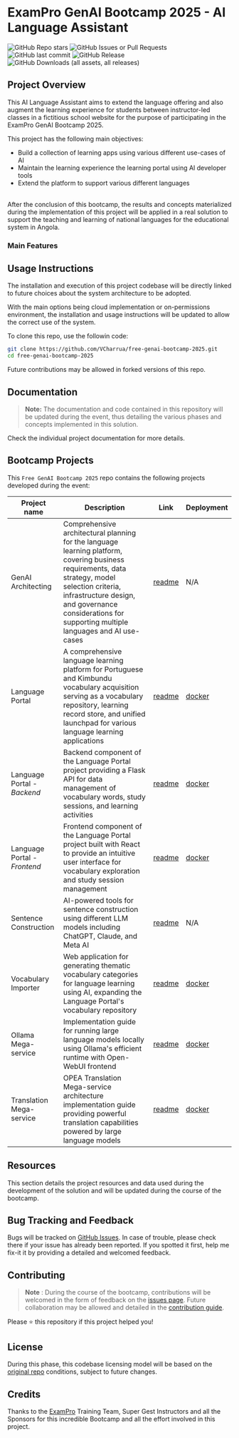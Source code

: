 <!-- free-genai-bootcamp-2025 -->
# ExamPro GenAI Bootcamp 2025 - AI Language Assistant

![GitHub Repo stars](https://img.shields.io/github/stars/VCharrua/free-genai-bootcamp-2025) 
![GitHub Issues or Pull Requests](https://img.shields.io/github/issues/VCharrua/free-genai-bootcamp-2025) 
![GitHub last commit](https://img.shields.io/github/last-commit/VCharrua/free-genai-bootcamp-2025) 
![GitHub Release](https://img.shields.io/github/v/release/VCharrua/free-genai-bootcamp-2025) 
![GitHub Downloads (all assets, all releases)](https://img.shields.io/github/downloads/VCharrua/free-genai-bootcamp-2025/total)


## Project Overview <!-- ✨ -->

This AI Language Assistant aims to extend the language offering and also augment the learning experience for students between instructor-led classes in a fictitious school website for the purpose of participating in the ExamPro GenAI Bootcamp 2025.

This project has the following main objectives:
- Build a collection of learning apps using various different use-cases of AI
- Maintain the learning experience the learning portal using AI developer tools
- Extend the platform to support various different languages

<br />
After the conclusion of this bootcamp, the results and concepts materialized during the implementation of this project will be applied in a real solution to support the teaching and learning of national languages for the educational system in Angola.


### Main Features

## Usage Instructions <!-- 🚀 -->

The installation and execution of this project codebase will be directly linked to future choices about the system architecture to be adopted.

With the main options being cloud implementation or on-permissions environment, the installation and usage instructions will be updated to allow the correct use of the system.

To clone this repo, use the followin code:

```sh
git clone https://github.com/VCharrua/free-genai-bootcamp-2025.git
cd free-genai-bootcamp-2025
``` 

Future contributions may be allowed in forked versions of this repo.

## Documentation <!-- 📚 -->

> **Note:** The documentation and code contained in this repository will be updated during the event, thus detailing the various phases and concepts implemented in this solution.

Check the individual project documentation for more details.

## Bootcamp Projects

This `Free GenAI Bootcamp 2025` repo contains the following projects developed during the event:

| Project name | Description | Link | Deployment |
|--------------|-------------|------|------------|
| GenAI Architecting | Comprehensive architectural planning for the language learning platform, covering business requirements, data strategy, model selection criteria, infrastructure design, and governance considerations for supporting multiple languages and AI use-cases | [readme](./genai-architecting/readme.md) | N/A |
| Language Portal | A comprehensive language learning platform for Portuguese and Kimbundu vocabulary acquisition serving as a vocabulary repository, learning record store, and unified launchpad for various language learning applications | [readme](./lang-portal/Readme.md) | [docker](./lang-portal/deployment/docker_compose) |
| Language Portal - *Backend* | Backend component of the Language Portal project providing a Flask API for data management of vocabulary words, study sessions, and learning activities | [readme](./lang-portal/backend-flask/readme.md) | [docker](./lang-portal/backend-flask/Dockerfile) |
| Language Portal - *Frontend* | Frontend component of the Language Portal project built with React to provide an intuitive user interface for vocabulary exploration and study session management | [readme](./lang-portal/frontend-react/README.md) | [docker](./lang-portal/frontend-react/Dockerfile) |
| Sentence Construction | AI-powered tools for sentence construction using different LLM models including ChatGPT, Claude, and Meta AI | [readme](./sentence-construction/readme.md) | N/A |
| Vocabulary Importer | Web application for generating thematic vocabulary categories for language learning using AI, expanding the Language Portal's vocabulary repository | [readme](./vocabulary-importer/README.md) | [docker](./vocabulary-importer/deployment/docker_compose) |
| Ollama Mega-service | Implementation guide for running large language models locally using Ollama's efficient runtime with Open-WebUI frontend | [readme](./opea-comps/ollama/README.md) | [docker](./opea-comps/ollama/deployment/docker_compose) |
| Translation Mega-service | OPEA Translation Mega-service architecture implementation guide providing powerful translation capabilities powered by large language models | [readme](./opea-comps/mega-service/readme.md) | [docker](./opea-comps/mega-service/translation/deployment/docker_compose) |


## Resources 

This section details the project resources and data used during the development of the solution and will be updated during the course of the bootcamp.

## Bug Tracking and Feedback

Bugs will be tracked on [GitHub Issues](https://github.com/VCharrua/free-genai-bootcamp-2025/issues). In case of trouble, please check there if your issue has already been reported. If you spotted it first, help me fix-it it by providing a detailed and welcomed feedback.


## Contributing <!-- 🤝 -->

> **Note** : During the course of the bootcamp, contributions will be welcomed in the form of feedback on the [issues page](https://github.com/VCharrua/free-genai-bootcamp-2025/issues). Future collaboration may be allowed and detailed in the [contribution guide](https://github.com/VCharrua/free-genai-bootcamp-2025/CONTRIBUTING.md).

Please ⭐️ this repository if this project helped you!

## License <!-- 📃 -->

During this phase, this codebase licensing model will be based on the [original repo](https://github.com/ExamProCo/free-genai-bootcamp-2025) conditions, subject to future changes. 

## Credits
Thanks to the [ExamPro](https://exampro.co/) Training Team, Super Gest Instructors and all the Sponsors for this incredible Bootcamp and all the effort involved in this project.


